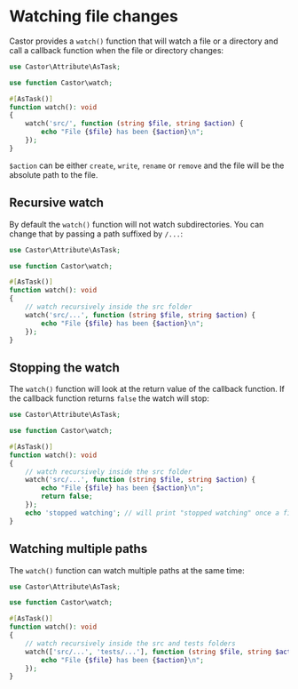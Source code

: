 # Watching file changes

Castor provides a `watch()` function that will watch a file or a directory and
call a callback function when the file or directory changes:

```php
use Castor\Attribute\AsTask;

use function Castor\watch;

#[AsTask()]
function watch(): void
{
    watch('src/', function (string $file, string $action) {
        echo "File {$file} has been {$action}\n";
    });
}
```

`$action` can be either `create`, `write`, `rename` or `remove` and the file
will be the absolute path to the file.

## Recursive watch

By default the `watch()` function will not watch subdirectories. You can change
that by passing a path suffixed by `/...`:

```php
use Castor\Attribute\AsTask;

use function Castor\watch;

#[AsTask()]
function watch(): void
{
    // watch recursively inside the src folder
    watch('src/...', function (string $file, string $action) {
        echo "File {$file} has been {$action}\n";
    });
}
```

## Stopping the watch

The `watch()` function will look at the return value of the callback function. If
the callback function returns `false` the watch will stop:

```php
use Castor\Attribute\AsTask;

use function Castor\watch;

#[AsTask()]
function watch(): void
{
    // watch recursively inside the src folder
    watch('src/...', function (string $file, string $action) {
        echo "File {$file} has been {$action}\n";
        return false;
    });
    echo 'stopped watching'; // will print "stopped watching" once a file has been modified in the src folder
}
```

## Watching multiple paths

The `watch()` function can watch multiple paths at the same time:

```php
use Castor\Attribute\AsTask;

use function Castor\watch;

#[AsTask()]
function watch(): void
{
    // watch recursively inside the src and tests folders
    watch(['src/...', 'tests/...'], function (string $file, string $action) {
        echo "File {$file} has been {$action}\n";
    });
}
```
